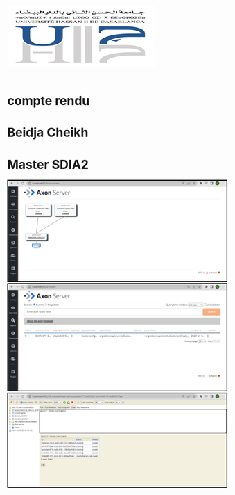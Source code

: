 <img src="./Images/img.png"><br><br>
<h2></h2>
<h1>compte rendu</h1>
<h1>Beidja Cheikh</h1>
<h1>Master SDIA2</h1>
<img src="./Images/Screenshot_2.png" alt="Architecture a implémenter" width="700" style="border: 2px solid black;"/>
<img src="./Images/Screenshot_1.png" alt="Architecture a implémenter" width="700" style="border: 2px solid black;"/>
<img src="./Images/Screenshot_3.png" alt="Architecture a implémenter" width="700" style="border: 2px solid black;"/>